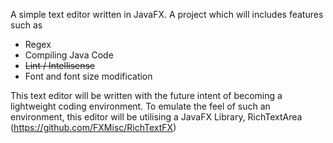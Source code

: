 A simple text editor written in JavaFX. A project which will includes features such as 

- Regex
- Compiling Java Code
- ~~Lint / Intellisense~~
- Font and font size modification
	
This text editor will be written with the future intent of becoming a lightweight coding environment. To emulate the feel of such an environment, this editor will be utilising a JavaFX Library, RichTextArea (https://github.com/FXMisc/RichTextFX)
